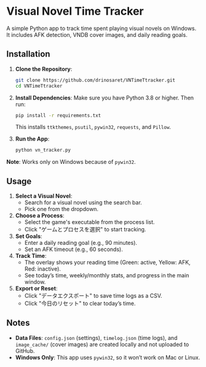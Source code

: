 # Visual Novel Time Tracker

A simple Python app to track time spent playing visual novels on Windows. It includes AFK detection, VNDB cover images, and daily reading goals.

## Installation
1. **Clone the Repository**:
   ```bash
   git clone https://github.com/drinosaret/VNTimeTtracker.git
   cd VNTimeTtracker
   ```

2. **Install Dependencies**:
   Make sure you have Python 3.8 or higher. Then run:
   ```bash
   pip install -r requirements.txt
   ```
   This installs `ttkthemes`, `psutil`, `pywin32`, `requests`, and `Pillow`.

3. **Run the App**:
   ```bash
   python vn_tracker.py
   ```

**Note**: Works only on Windows because of `pywin32`.

## Usage
1. **Select a Visual Novel**:
   - Search for a visual novel using the search bar.
   - Pick one from the dropdown.
2. **Choose a Process**:
   - Select the game's executable from the process list.
   - Click "ゲームとプロセスを選択" to start tracking.
3. **Set Goals**:
   - Enter a daily reading goal (e.g., 90 minutes).
   - Set an AFK timeout (e.g., 60 seconds).
4. **Track Time**:
   - The overlay shows your reading time (Green: active, Yellow: AFK, Red: inactive).
   - See today’s time, weekly/monthly stats, and progress in the main window.
5. **Export or Reset**:
   - Click "データエクスポート" to save time logs as a CSV.
   - Click "今日のリセット" to clear today’s time.

## Notes
- **Data Files**: `config.json` (settings), `timelog.json` (time logs), and `image_cache/` (cover images) are created locally and not uploaded to GitHub.
- **Windows Only**: This app uses `pywin32`, so it won’t work on Mac or Linux.